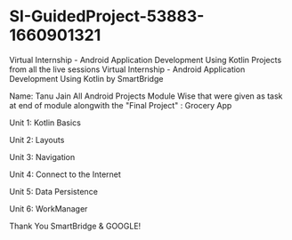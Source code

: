 # SI-GuidedProject-53883-1660901321
Virtual Internship - Android Application Development Using Kotlin
Projects from all the live sessions
Virtual Internship - Android Application Development Using Kotlin by SmartBridge


Name: Tanu Jain
All Android Projects Module Wise that were given as task at end of module alongwith the "Final Project" : Grocery App

Unit 1: Kotlin Basics

Unit 2: Layouts

Unit 3: Navigation

Unit 4: Connect to the Internet

Unit 5: Data Persistence

Unit 6: WorkManager

Thank You SmartBridge & GOOGLE!
